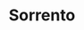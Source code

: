 ---
title: Sorrento
date: 
draft: false

# descripcion
description : Aro colgante de plata con cubic y microcubic.

materials: Plata 925

color: Plateado

dimensions: 1,2 cm de alto

code: 01-03-0358

type: "Aros"

categories: []

price: $2.100,00

# Images
# first image will be shown in the product page
images:
  # - image: "images/path_to_image"
  # La ubicacion de las imagenes es imagenes/Aros/Aros.Microcubic/01-03-0358-sorrento
  - image: "./images/aros/microcubic/01-03-0358-colgante-microcubic-corazon_a.JPG"
  - image: "./images/aros/microcubic/01-03-0358-colgante-microcubic-corazon_b.JPG"
---